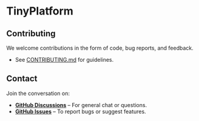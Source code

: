 # TinyPlatform


## Contributing

We welcome contributions in the form of code, bug reports, and feedback.

- See [CONTRIBUTING.md](https://github.com/tinybus/tinyplatform/blob/main/CONTRIBUTING.md) for guidelines.

## Contact

Join the conversation on:
- **[GitHub Discussions](https://github.com/tinybus/tinyplatform/discussions)** – For general chat or questions.
- **[GitHub Issues](https://github.com/tinybus/tinyplatform/issues)** – To report bugs or suggest features.
